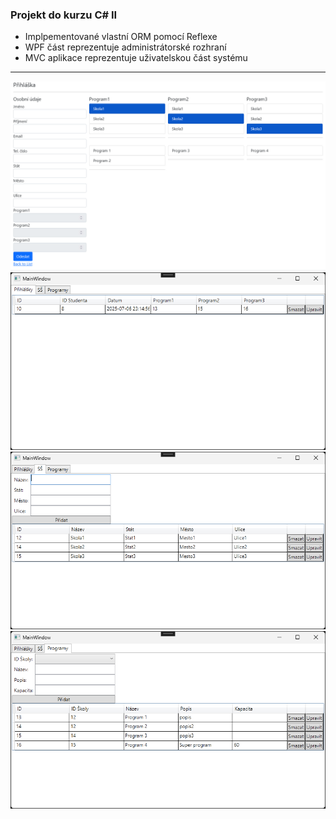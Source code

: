 ### Projekt do kurzu C# II
- Implpementované vlastní ORM pomocí Reflexe
- WPF část reprezentuje administrátorské rozhraní
- MVC aplikace reprezentuje uživatelskou část systému
  
---
![Webpage](https://github.com/MackiGumle/CSharp2-Projekt/blob/main/WebpageScr.png)
![Webpage](https://github.com/MackiGumle/CSharp2-Projekt/blob/main/prihlasky.png)
![Webpage](https://github.com/MackiGumle/CSharp2-Projekt/blob/main/skoly.png)
![Webpage](https://github.com/MackiGumle/CSharp2-Projekt/blob/main/programy.png)
